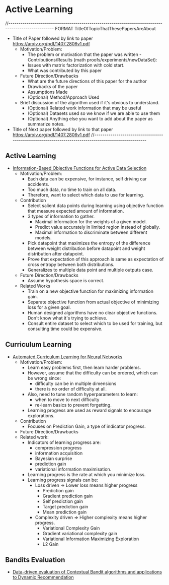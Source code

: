 # Active Learning
//----------------------------------------------------------------------------------------------------
FORMAT
TitleOfTopicThatThesePapersAreAbout
- Title of Paper followed by link to paper https://arxiv.org/pdf/1407.2806v1.pdf 
    - Motivation/Problem:
        - The problem or motivation that the paper was written
    -Contributions/Results (math proofs/experiments/newDataSet):
        - Issues with matrix factorization with cold start. 
        - What was contributed by this paper
    - Future Direction/Drawbacks
        - What are the future directions of this paper for the author
        - Drawbacks of the paper
        - Assumptions Made
        - (Optional) Method/Approach Used
    - Brief discussion of the algorithm used if it's obvious to understand. 
        - (Optional) Related work information that may be useful
        - (Optional) Datasets used so we know if we are able to use them
        - (Optional) Anything else you want to add about the paper as summarize notes. 
- Title of Next paper followed by link to that paper https://arxiv.org/pdf/1407.2806v1.pdf 
//----------------------------------------------------------------------------------------------------


## Active Learning
- [Information-Based Objective Functions for Active Data Selection](https://authors.library.caltech.edu/13795/1/MACnc92c.pdf)
    - Motivation/Problem:
        - Each data can be expensive, for instance, self driving car accidents. 
        - Too much data, no time to train on all data. 
        - Therefore, want to select which data to use for learning. 
    - Contribution
        - Select salient data points during learning using objective function that measure expected amount of information. 
        - 3 types of information to gather.
            - Maximal information for the weights of a given model. 
            - Predict value accurately in limited region instead of globally. 
            - Maximal information to discriminate between different models. 
        - Pick datapoint that maximizes the entropy of the difference between weight distribution
          before datapoint and weight distribution after datapoint. 
        - Prove that expectation of this approach is same as expectation of cross entropy between both distributions.
        - Generalizes to multiple data point and multiple outputs case. 
    - Future Direction/Drawbacks
        - Assume hypothesis space is correct. 
    - Related Works
        - Train on a new objective function for maximizing information gain. 
        - Separate objective function from actual objective of minimizing loss for a given goal. 
        - Human designed algorithms have no clear objective functions. Don't know what it's trying to achieve.  
        - Consult entire dataset to select which to be used for training, but consulting time could be expensive. 
        
## Curriculum Learning
- [Automated Curriculum Learning for Neural Networks](https://arxiv.org/abs/1704.03003)
    - Motivation/Problem: 
        - Learn easy problems first, then learn harder problems. 
        - However, assume that the difficulty can be ordered, which can be wrong since:
            - difficulty can be in multiple dimensions
            - there is no order of difficulty at all. 
        - Also, need to tune random hyperparameters to learn:
            - when to move to next difficulty
            - re-learn basics to prevent forgetting. 
        - Learning progress are used as reward signals to encourage explorations. 
    - Contribution
        - Focuses on Prediction Gain, a type of indicator progress. 
    - Future Direction/Drawbacks 
    - Related work: 
        - Indicators of learning progress are: 
            - compression progress
            - information acquisition
            - Bayesian surprise
            - prediction gain
            - variational information maximisation. 
        - Learning progress is the rate at which you minimize loss. 
        - Learning progress signals can be: 
            - Loss driven => Lower loss means higher progress
                - Prediction gain
                - Gradient prediction gain
                - Self prediction gain
                - Target prediction gain
                - Mean prediction gain
            - Complexity driven => Higher complexity means higher progress. 
                - Variational Complexity Gain
                - Gradient variational complexity gain
                - Variational Information Maximizing Exploration
                - L2 Gain

## Bandits Evaluation
- [Data-driven evaluation of Contextual Bandit algorithms and applications to Dynamic Recommendation](https://hal.archives-ouvertes.fr/tel-01297407/document)
